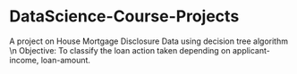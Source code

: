 # DataScience-Course-Projects
A project on House Mortgage Disclosure Data using decision tree algorithm \n
Objective: To classify the loan action taken depending on applicant-income, loan-amount.
